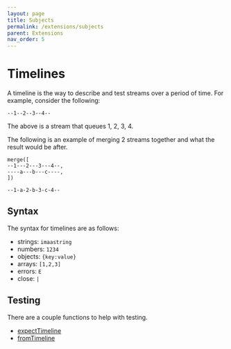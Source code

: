 ```yaml
---
layout: page
title: Subjects
permalink: /extensions/subjects
parent: Extensions
nav_order: 5
---
```


# Timelines

A timeline is the way to describe and test streams over a period of time. For example, consider the following:

```
--1--2--3--4--
```

The above is a stream that queues 1, 2, 3, 4.

The following is an example of merging 2 streams together and what the result would be after.

```
merge([
--1---2---3---4--,
----a---b---c----,
])

--1-a-2-b-3-c-4--
```

## Syntax

The syntax for timelines are as follows:

- strings: `imaastring`
- numbers: `1234`
- objects: `{key:value}`
- arrays: `[1,2,3]`
- errors: `E`
- close: `|`

## Testing

There are a couple functions to help with testing.

- [expectTimeline](/stream/api/functions/expectTimeline.html)
- [fromTimeline](/stream/api/functions/fromTimeline.html)
